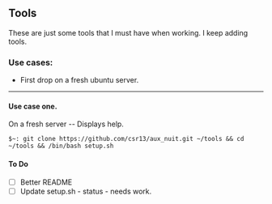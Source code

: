 ## Tools

These are just some tools that I must have when working. I keep adding tools.

### Use cases:
* First drop on a fresh ubuntu server.

---

#### Use case one.

On a fresh server -- Displays help.

```
$~: git clone https://github.com/csr13/aux_nuit.git ~/tools && cd ~/tools && /bin/bash setup.sh
```


#### To Do

- [ ] Better README
- [ ] Update setup.sh - status - needs work.
